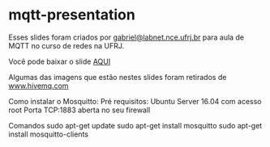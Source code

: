 # mqtt-presentation

Esses slides foram criados por gabriel@labnet.nce.ufrj.br para aula de MQTT no curso de redes na UFRJ.

Você pode baixar o slide [AQUI](https://github.com/gabrielrca/mqtt-presentation/blob/master/mqtt.pdf)

Algumas das imagens que estão nestes slides foram retirados de www.hivemq.com


Como instalar o Mosquitto:
Pré requisitos:
Ubuntu Server 16.04 com acesso root 
Porta TCP:1883 aberta no seu firewall

Comandos
sudo apt-get update
sudo apt-get install mosquitto
sudo apt-get install mosquitto-clients
